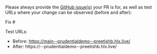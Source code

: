 Please always provide the [GitHub issue(s)](../issues) your PR is for, as well as test URLs where your change can be observed (before and after):

Fix #<gh-issue-id>

Test URLs:
- Before: https://main--prudentialdemo--preetishb.hlx.live/
- After: https://<branch>--prudentialdemo--preetishb.hlx.live/
